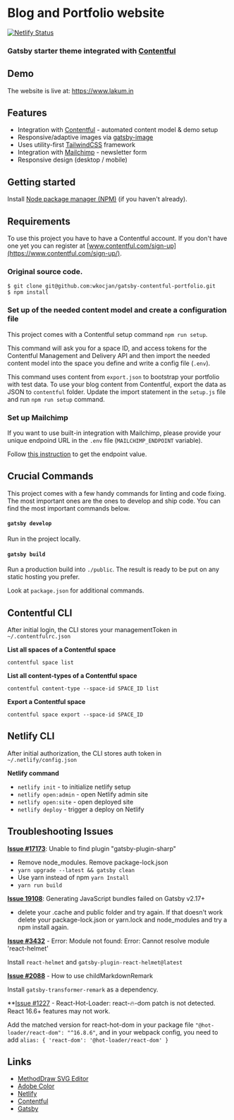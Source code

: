 # Blog and Portfolio website

[![Netlify Status](https://api.netlify.com/api/v1/badges/5db30996-3abd-4a1f-bfbf-8c100e86dbbb/deploy-status)](https://app.netlify.com/sites/kranthilakum/deploys)

### Gatsby starter theme integrated with [Contentful](https://www.contentful.com)

## Demo

The website is live at: https://www.lakum.in

## Features

- Integration with [Contentful](https://www.contentful.com) - automated content model & demo setup
- Responsive/adaptive images via [gatsby-image](https://www.gatsbyjs.org/packages/gatsby-image/)
- Uses utility-first [TailwindCSS](https://tailwindcss.com/) framework
- Integration with [Mailchimp](https://mailchimp.com/) - newsletter form
- Responsive design (desktop / mobile)

## Getting started

Install [Node package manager (NPM)](https://nodejs.org/) (if you haven't already).

## Requirements

To use this project you have to have a Contentful account. If you don't have one yet you can register at [www.contentful.com/sign-up](https://www.contentful.com/sign-up/).

### Original source code.

```
$ git clone git@github.com:wkocjan/gatsby-contentful-portfolio.git
$ npm install
```

### Set up of the needed content model and create a configuration file

This project comes with a Contentful setup command `npm run setup`.

This command will ask you for a space ID, and access tokens for the Contentful Management and Delivery API and then import the needed content model into the space you define and write a config file (`.env`).

This command uses content from `export.json` to bootstrap your portfolio with test data. To use your blog content from Contentful, export the data as JSON to `contentful` folder. Update the import statement in the `setup.js` file and run `npm run setup` command.

### Set up Mailchimp

If you want to use built-in integration with Mailchimp, please provide your unique endpoind URL in the `.env` file (`MAILCHIMP_ENDPOINT` variable).

Follow [this instruction](https://www.gatsbyjs.org/packages/gatsby-plugin-mailchimp/?=mailchimp#mailchimp-endpoint) to get the endpoint value.

## Crucial Commands

This project comes with a few handy commands for linting and code fixing. The most important ones are the ones to develop and ship code. You can find the most important commands below.

#### `gatsby develop`

Run in the project locally.

#### `gatsby build`

Run a production build into `./public`. The result is ready to be put on any static hosting you prefer.

Look at `package.json` for additional commands.

## Contentful CLI

After initial login, the CLI stores your managementToken in `~/.contentfulrc.json`

**List all spaces of a Contentful space**

`contentful space list`

**List all content-types of a Contentful space**

`contentful content-type --space-id SPACE_ID list`

**Export a Contentful space**

`contentful space export --space-id SPACE_ID`

## Netlify CLI

After initial authorization, the CLI stores auth token in `~/.netlify/config.json`

**Netlify command**
- `netlify init` - to initialize netlify setup
- `netlify open:admin` - open Netlify admin site
- `netlify open:site` - open deployed site
- `netlify deploy` - trigger a deploy on Netlify

## Troubleshooting Issues

**[Issue #17173](https://github.com/gatsbyjs/gatsby/issues/17173)**: Unable to find plugin "gatsby-plugin-sharp"

- Remove node_modules. Remove package-lock.json
- `yarn upgrade --latest && gatsby clean`
- Use yarn instead of npm `yarn Install`
- `yarn run build`

**[Issue 19108](https://github.com/gatsbyjs/gatsby/issues/19108)**: Generating JavaScript bundles failed on Gatsby v2.17+

- delete your .cache and public folder and try again. If that doesn't work delete your package-lock.json or yarn.lock and node_modules and try a npm install again.

**[Issue #3432](https://github.com/gatsbyjs/gatsby/issues/3432)** - Error: Module not found: Error: Cannot resolve module 'react-helmet'

Install `react-helmet` and `gatsby-plugin-react-helmet@latest`

**[Issue #2088](https://github.com/gatsbyjs/gatsby/issues/2088)** - How to use childMarkdownRemark

Install `gatsby-transformer-remark` as a dependency.

**[Issue #1227](https://github.com/gaearon/react-hot-loader/issues/1227) - React-Hot-Loader: react-🔥-dom patch is not detected. React 16.6+ features may not work.

Add the matched version for react-hot-dom in your package file `"@hot-loader/react-dom": "^16.8.6"`, and in your webpack config, you need to add `alias: { 'react-dom': '@hot-loader/react-dom' }`

## Links
- [MethodDraw SVG Editor](https://editor.method.ac/)
- [Adobe Color](https://color.adobe.com/create)
- [Netlify](https://netlify.com/)
- [Contentful](https://www.contentful.com)
- [Gatsby](https://www.gatsbyjs.org/)